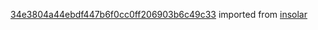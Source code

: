 [34e3804a44ebdf447b6f0cc0ff206903b6c49c33](https://github.com/insolar/insolar/commit/34e3804a44ebdf447b6f0cc0ff206903b6c49c33) imported from [insolar](https://github.com/insolar/insolar)
